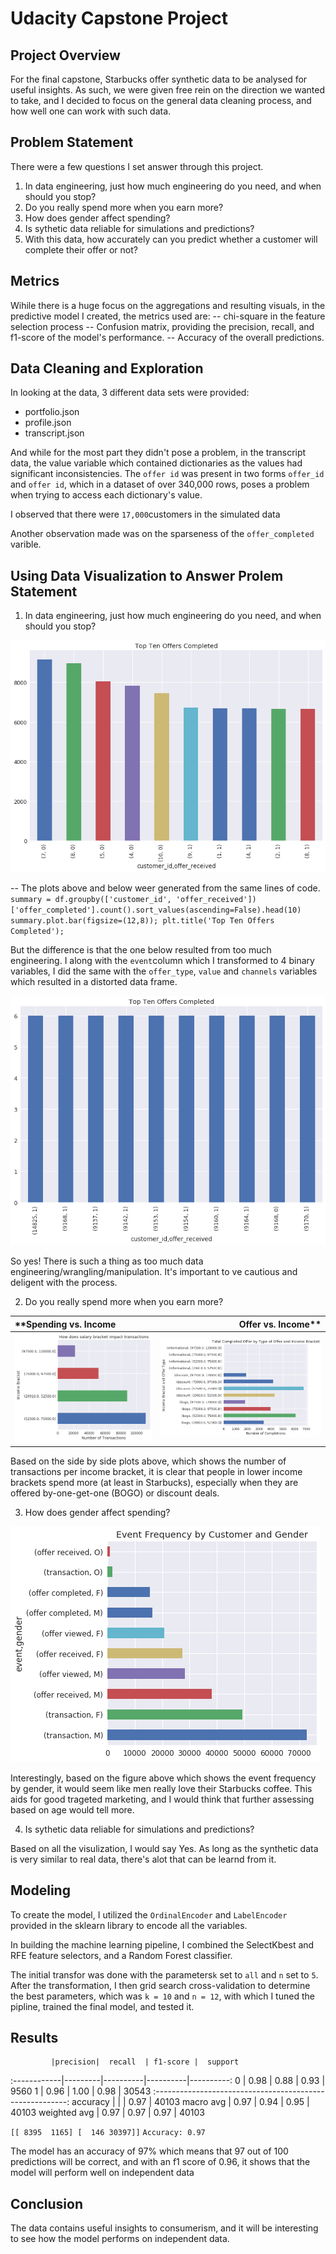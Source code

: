 # Udacity Capstone Project

## Project Overview

For the final capstone, Starbucks offer synthetic data to be analysed for useful insights. As such, we were given free rein on the direction we wanted to take, and I decided to focus on the general data cleaning process, and how well one can work with such data.

## Problem Statement
There were a few questions I set answer through this project.
1. In data engineering, just how much engineering do you need, and when should you stop?
2. Do you really spend more when you earn more?
3. How does gender affect spending?
4. Is sythetic data reliable for simulations and predictions?
5. With this data, how accurately can you predict whether a customer will complete their offer or not?

## Metrics
Wihile there is a huge focus on the aggregations and resulting visuals, in the predictive model I created, the metrics used are:
-- chi-square in the feature selection process 
-- Confusion matrix, providing the precision, recall, and f1-score of the model's performance.
-- Accuracy of the overall predictions.

## Data Cleaning and Exploration
In looking at the data, 3 different data sets were provided:

* portfolio.json
* profile.json
* transcript.json 

And while for the most part they didn't pose a problem, in the transcript data, the value variable which contained dictionaries as the values had significant inconsistencies. The `offer id` was present in two forms `offer_id` and `offer id`, which in a dataset of over 340,000 rows, poses a problem when trying to access each dictionary's value.

I observed that there were `17,000`customers in the simulated data

Another observation made was on the sparseness of the `offer_completed` varible. 

## Using Data Visualization to Answer Prolem Statement

1. In data engineering, just how much engineering do you need, and when should you stop?

![](sum_offers_completed1.png)

-- The plots above and below weer generated from the same lines of code.
` summary = df.groupby(['customer_id',
                      'offer_received'])['offer_completed'].count().sort_values(ascending=False).head(10)
summary.plot.bar(figsize=(12,8));
plt.title('Top Ten Offers Completed');                      `

But the difference is that the one below resulted from too much engineering. I along with the `event`column which I transformed to 4 binary variables, I did the same with the `offer_type`, `value` and `channels` variables which resulted in a distorted data frame.

![](sum_offers_completed.png)

So yes! There is such a thing as too much data engineering/wrangling/manipulation. It's important to ve cautious and deligent with the process.

2. Do you really spend more when you earn more?

**Spending vs. Income | Offer vs. Income**
:-----------------|-----------------------:
![](income.png) | ![](offer_com.png)            

Based on the side by side plots above, which shows the number of transactions per income bracket, it is clear that people in lower income brackets spend more (at least in Starbucks), especially when they are offered by-one-get-one (BOGO) or discount deals.

3. How does gender affect spending?

![](event.png)

Interestingly, based on the figure above which shows the event frequency by gender, it would seem like men really love their Starbucks coffee. This aids for good trageted marketing, and I would think that further assessing based on age would tell more.

4. Is sythetic data reliable for simulations and predictions?

Based on all the visulization, I would say Yes. As long as the synthetic data is very similar to real data, there's alot that can be learnd from it. 

## Modeling
To create the model, I utilized the `OrdinalEncoder` and `LabelEncoder` provided in the sklearn library to encode all the variables. 

In building the machine learning pipeline, I combined the SelectKbest and RFE feature selectors, and a Random Forest classifier. 

The initial transfor was done with the parameters`k` set to `all` and `n` set to `5`. After the transformation, I then grid search cross-validation to determine the best parameters, which was `k = 10` and `n = 12`, with which I tuned the pipline, trained the final model, and tested it. 

## Results

             |precision|  recall  | f1-score |  support
:------------|---------|----------|----------|----------:
           0 |   0.98  |   0.88   |   0.93   |  9560
           1 |   0.96  |   1.00   |   0.98   |  30543
:--------------------------------------------------------:
    accuracy |         |          |   0.97   |  40103
   macro avg |   0.97  |   0.94   |   0.95   |  40103
weighted avg |   0.97  |   0.97   |   0.97  |   40103

`[[ 8395  1165]
 [  146 30397]]`
`Accuracy: 0.97`

The model has an accuracy of 97% which means that 97 out of 100 predictions will be correct, and with an f1 score of 0.96, it shows that the model will perform well on independent data

## Conclusion
The data contains useful insights to consumerism, and it will be interesting to see how the model performs on independent data.

